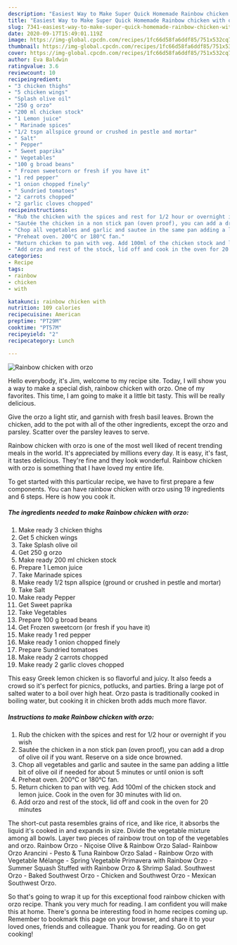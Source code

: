 ```yaml
---
description: "Easiest Way to Make Super Quick Homemade Rainbow chicken with orzo"
title: "Easiest Way to Make Super Quick Homemade Rainbow chicken with orzo"
slug: 7341-easiest-way-to-make-super-quick-homemade-rainbow-chicken-with-orzo
date: 2020-09-17T15:49:01.119Z
image: https://img-global.cpcdn.com/recipes/1fc66d58fa6ddf85/751x532cq70/rainbow-chicken-with-orzo-recipe-main-photo.jpg
thumbnail: https://img-global.cpcdn.com/recipes/1fc66d58fa6ddf85/751x532cq70/rainbow-chicken-with-orzo-recipe-main-photo.jpg
cover: https://img-global.cpcdn.com/recipes/1fc66d58fa6ddf85/751x532cq70/rainbow-chicken-with-orzo-recipe-main-photo.jpg
author: Eva Baldwin
ratingvalue: 3.6
reviewcount: 10
recipeingredient:
- "3 chicken thighs"
- "5 chicken wings"
- "Splash olive oil"
- "250 g orzo"
- "200 ml chicken stock"
- "1 Lemon juice"
- " Marinade spices"
- "1/2 tspn allspice ground or crushed in pestle and mortar"
- " Salt"
- " Pepper"
- " Sweet paprika"
- " Vegetables"
- "100 g broad beans"
- " Frozen sweetcorn or fresh if you have it"
- "1 red pepper"
- "1 onion chopped finely"
- " Sundried tomatoes"
- "2 carrots chopped"
- "2 garlic cloves chopped"
recipeinstructions:
- "Rub the chicken with the spices and rest for 1/2 hour or overnight if you wish"
- "Sautée the chicken in a non stick pan (oven proof), you can add a drop of olive oil if you want. Reserve on a side once browned."
- "Chop all vegetables and garlic and sautee in the same pan adding a little bit of olive oil if needed for about 5 minutes or until onion is soft"
- "Preheat oven. 200°C or 180°C fan."
- "Return chicken to pan with veg. Add 100ml of the chicken stock and lemon juice. Cook in the oven for 30 minutes with lid on."
- "Add orzo and rest of the stock, lid off and cook in the oven for 20 minutes"
categories:
- Recipe
tags:
- rainbow
- chicken
- with

katakunci: rainbow chicken with 
nutrition: 109 calories
recipecuisine: American
preptime: "PT29M"
cooktime: "PT57M"
recipeyield: "2"
recipecategory: Lunch

---
```



![Rainbow chicken with orzo](https://img-global.cpcdn.com/recipes/1fc66d58fa6ddf85/751x532cq70/rainbow-chicken-with-orzo-recipe-main-photo.jpg)

Hello everybody, it's Jim, welcome to my recipe site. Today, I will show you a way to make a special dish, rainbow chicken with orzo. One of my favorites. This time, I am going to make it a little bit tasty. This will be really delicious.

Give the orzo a light stir, and garnish with fresh basil leaves. Brown the chicken, add to the pot with all of the other ingredients, except the orzo and parsley. Scatter over the parsley leaves to serve.

Rainbow chicken with orzo is one of the most well liked of recent trending meals in the world. It's appreciated by millions every day. It is easy, it's fast, it tastes delicious. They're fine and they look wonderful. Rainbow chicken with orzo is something that I have loved my entire life.


To get started with this particular recipe, we have to first prepare a few components. You can have rainbow chicken with orzo using 19 ingredients and 6 steps. Here is how you cook it.

<!--inarticleads1-->

##### The ingredients needed to make Rainbow chicken with orzo:

1. Make ready 3 chicken thighs
1. Get 5 chicken wings
1. Take Splash olive oil
1. Get 250 g orzo
1. Make ready 200 ml chicken stock
1. Prepare 1 Lemon juice
1. Take  Marinade spices
1. Make ready 1/2 tspn allspice (ground or crushed in pestle and mortar)
1. Take  Salt
1. Make ready  Pepper
1. Get  Sweet paprika
1. Take  Vegetables
1. Prepare 100 g broad beans
1. Get  Frozen sweetcorn (or fresh if you have it)
1. Make ready 1 red pepper
1. Make ready 1 onion chopped finely
1. Prepare  Sundried tomatoes
1. Make ready 2 carrots chopped
1. Make ready 2 garlic cloves chopped


This easy Greek lemon chicken is so flavorful and juicy. It also feeds a crowd so it&#39;s perfect for picnics, potlucks, and parties. Bring a large pot of salted water to a boil over high heat. Orzo pasta is traditionally cooked in boiling water, but cooking it in chicken broth adds much more flavor. 

<!--inarticleads2-->

##### Instructions to make Rainbow chicken with orzo:

1. Rub the chicken with the spices and rest for 1/2 hour or overnight if you wish
1. Sautée the chicken in a non stick pan (oven proof), you can add a drop of olive oil if you want. Reserve on a side once browned.
1. Chop all vegetables and garlic and sautee in the same pan adding a little bit of olive oil if needed for about 5 minutes or until onion is soft
1. Preheat oven. 200°C or 180°C fan.
1. Return chicken to pan with veg. Add 100ml of the chicken stock and lemon juice. Cook in the oven for 30 minutes with lid on.
1. Add orzo and rest of the stock, lid off and cook in the oven for 20 minutes


The short-cut pasta resembles grains of rice, and like rice, it absorbs the liquid it&#39;s cooked in and expands in size. Divide the vegetable mixture among all bowls. Layer two pieces of rainbow trout on top of the vegetables and orzo. Rainbow Orzo - Niçoise Olive &amp; Rainbow Orzo Salad- Rainbow Orzo Arancini - Pesto &amp; Tuna Rainbow Orzo Salad - Rainbow Orzo with Vegetable Mélange - Spring Vegetable Primavera with Rainbow Orzo - Summer Squash Stuffed with Rainbow Orzo &amp; Shrimp Salad. Southwest Orzo - Baked Southwest Orzo - Chicken and Southwest Orzo - Mexican Southwest Orzo. 

So that's going to wrap it up for this exceptional food rainbow chicken with orzo recipe. Thank you very much for reading. I am confident you will make this at home. There's gonna be interesting food in home recipes coming up. Remember to bookmark this page on your browser, and share it to your loved ones, friends and colleague. Thank you for reading. Go on get cooking!
